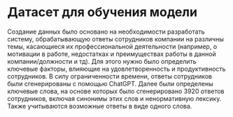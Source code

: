 # Датасет для обучения модели

Создание данных было основано на необходимости разработать систему, обрабатывающую ответы сотрудников компании на различны темы, касающиеся их профессиональной деятельности (например, о мотивации в работе, недостатках и преимуществах работы в данной компании/должности и тд). Для этого нужно было определить ключевые факторы, влияющие на удовлетворенность и продуктивность сотрудников. В силу ограниченности времени, ответы сотрудников были сгенерированы с помощью СhatGPT. Далее были определены ключевые слова, на основе которых было сгенерировано 3920 ответов сотрудников, включая синонимы этих слов и ненормативную лексику. Также учитываются возможные ответы в виде одного слова.
